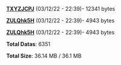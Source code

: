 [**TXYZJCPJ**](/data/TXYZJCPJ.txt) (03/12/22 - 22:39)- 12341 bytes

[**ZULQhk5H**](/data/ZULQhk5H.txt) (03/12/22 - 22:39)- 4943 bytes

[**ZULQhk5H**](/data/ZULQhk5H.txt) (03/12/22 - 22:39)- 4943 bytes

**Total Datas**: 6351

**Total Size**: 36.14 MB / 36.1 MB